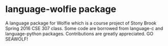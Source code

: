 # language-wolfie package

A language package for Wolfie which is a course project of Stony Brook Spring 2016 CSE 307 class. Some code are borrowed from language-c and language-python packages. Contributions are greatly appreciated. GO SEAWOLF!

<!-- ![A screenshot of your package](https://f.cloud.github.com/assets/69169/2290250/c35d867a-a017-11e3-86be-cd7c5bf3ff9b.gif) -->
